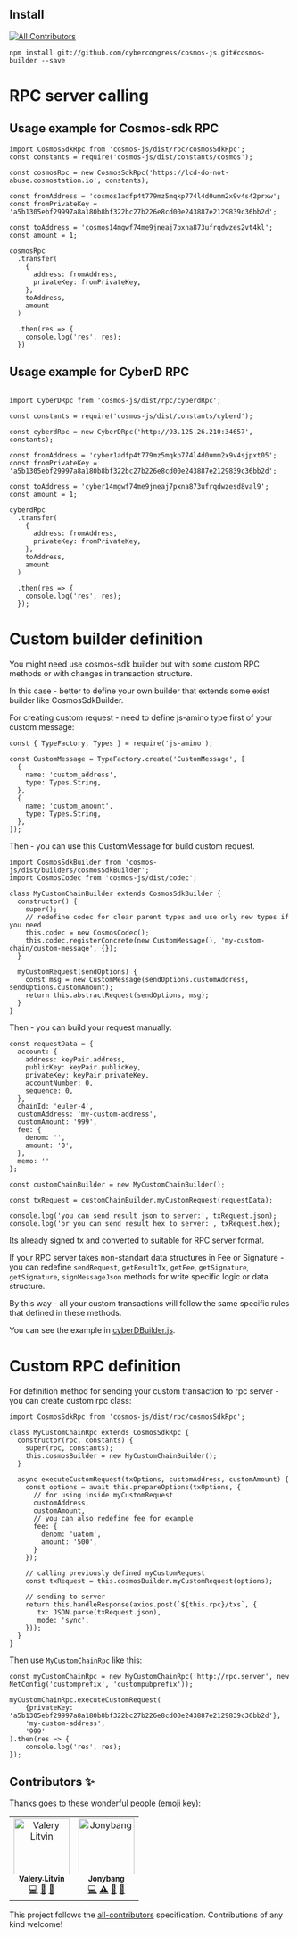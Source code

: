 ## Install
[![All Contributors](https://img.shields.io/badge/all_contributors-2-orange.svg?style=flat-square)](#contributors)
```
npm install git://github.com/cybercongress/cosmos-js.git#cosmos-builder --save
```

# RPC server calling

## Usage example for Cosmos-sdk RPC
```$js
import CosmosSdkRpc from 'cosmos-js/dist/rpc/cosmosSdkRpc';
const constants = require('cosmos-js/dist/constants/cosmos');

const cosmosRpc = new CosmosSdkRpc('https://lcd-do-not-abuse.cosmostation.io', constants);

const fromAddress = 'cosmos1adfp4t779mz5mqkp774l4d0umm2x9v4s42prxw';
const fromPrivateKey = 'a5b1305ebf29997a8a180b8bf322bc27b226e8cd00e243887e2129839c36bb2d';

const toAddress = 'cosmos14mgwf74me9jneaj7pxna873ufrqdwzes2vt4kl';
const amount = 1;

cosmosRpc
  .transfer(
    {
      address: fromAddress,
      privateKey: fromPrivateKey,
    },
    toAddress,
    amount
  )

  .then(res => {
    console.log('res', res);
  })

```

## Usage example for CyberD RPC

```$js

import CyberDRpc from 'cosmos-js/dist/rpc/cyberdRpc';

const constants = require('cosmos-js/dist/constants/cyberd');

const cyberdRpc = new CyberDRpc('http://93.125.26.210:34657', constants);

const fromAddress = 'cyber1adfp4t779mz5mqkp774l4d0umm2x9v4sjpxt05';
const fromPrivateKey = 'a5b1305ebf29997a8a180b8bf322bc27b226e8cd00e243887e2129839c36bb2d';

const toAddress = 'cyber14mgwf74me9jneaj7pxna873ufrqdwzesd8val9';
const amount = 1;

cyberdRpc
  .transfer(
    {
      address: fromAddress,
      privateKey: fromPrivateKey,
    },
    toAddress,
    amount
  )

  .then(res => {
    console.log('res', res);
  });
```

# Custom builder definition

You might need use cosmos-sdk builder but with some custom RPC methods or with changes 
in transaction structure.

In this case - better to define your own builder that extends some exist builder 
like CosmosSdkBuilder.

For creating custom request - need to define js-amino type first of your custom message:

```$js
const { TypeFactory, Types } = require('js-amino');

const CustomMessage = TypeFactory.create('CustomMessage', [
  {
    name: 'custom_address',
    type: Types.String,
  },
  {
    name: 'custom_amount',
    type: Types.String,
  },
]);
```

Then - you can use this CustomMessage for build custom request.

```$js
import CosmosSdkBuilder from 'cosmos-js/dist/builders/cosmosSdkBuilder';
import CosmosCodec from 'cosmos-js/dist/codec';

class MyCustomChainBuilder extends CosmosSdkBuilder {
  constructor() {
    super();
    // redefine codec for clear parent types and use only new types if you need
    this.codec = new CosmosCodec();
    this.codec.registerConcrete(new CustomMessage(), 'my-custom-chain/custom-message', {});
  }
  
  myCustomRequest(sendOptions) {
    const msg = new CustomMessage(sendOptions.customAddress, sendOptions.customAmount);
    return this.abstractRequest(sendOptions, msg);
  }
}
```

Then - you can build your request manually:
```$js
const requestData = {
  account: {
    address: keyPair.address,
    publicKey: keyPair.publicKey,
    privateKey: keyPair.privateKey,
    accountNumber: 0,
    sequence: 0,
  },
  chainId: 'euler-4',
  customAddress: 'my-custom-address',
  customAmount: '999',
  fee: {
    denom: '',
    amount: '0',
  },
  memo: ''
};

const customChainBuilder = new MyCustomChainBuilder();

const txRequest = customChainBuilder.myCustomRequest(requestData);

console.log('you can send result json to server:', txRequest.json);
console.log('or you can send result hex to server:', txRequest.hex);
```

Its already signed tx and converted to suitable for RPC server format.

If your RPC server takes non-standart data structures in Fee or Signature - you can
redefine `sendRequest`, `getResultTx`, `getFee`, `getSignature`, `getSignature`, 
`signMessageJson` methods for write specific logic or data structure.

By this way - all your custom transactions will follow the same specific rules that 
defined in these methods.

You can see the example in [cyberDBuilder.js](./src/builders/cyberDBuilder.js).

# Custom RPC definition

For definition method for sending your custom transaction to rpc server - you can
create custom rpc class:
```$js
import CosmosSdkRpc from 'cosmos-js/dist/rpc/cosmosSdkRpc';

class MyCustomChainRpc extends CosmosSdkRpc {
  constructor(rpc, constants) {
    super(rpc, constants);
    this.cosmosBuilder = new MyCustomChainBuilder();
  }
  
  async executeCustomRequest(txOptions, customAddress, customAmount) {
    const options = await this.prepareOptions(txOptions, {
      // for using inside myCustomRequest
      customAddress,
      customAmount,
      // you can also redefine fee for example
      fee: {
        denom: 'uatom',
        amount: '500',
      }
    });

    // calling previously defined myCustomRequest
    const txRequest = this.cosmosBuilder.myCustomRequest(options);
    
    // sending to server
    return this.handleResponse(axios.post(`${this.rpc}/txs`, {
       tx: JSON.parse(txRequest.json),
       mode: 'sync',
    }));
  }
}
```
Then use `MyCustomChainRpc` like this:
```$js
const myCustomChainRpc = new MyCustomChainRpc('http://rpc.server', new NetConfig('customprefix', 'custompubprefix'));

myCustomChainRpc.executeCustomRequest(
    {privateKey: 'a5b1305ebf29997a8a180b8bf322bc27b226e8cd00e243887e2129839c36bb2d'}, 
    'my-custom-address', 
    '999'
).then(res => {
    console.log('res', res);
});
```

## Contributors ✨

Thanks goes to these wonderful people ([emoji key](https://allcontributors.org/docs/en/emoji-key)):

<!-- ALL-CONTRIBUTORS-LIST:START - Do not remove or modify this section -->
<!-- prettier-ignore -->
<table>
  <tr>
    <td align="center"><a href="https://github.com/litvintech"><img src="https://avatars2.githubusercontent.com/u/1690657?v=4" width="100px;" alt="Valery Litvin"/><br /><sub><b>Valery Litvin</b></sub></a><br /><a href="https://github.com/cybercongress/js-cosmos/commits?author=litvintech" title="Code">💻</a> <a href="#projectManagement-litvintech" title="Project Management">📆</a> <a href="https://github.com/cybercongress/js-cosmos/commits?author=litvintech" title="Documentation">📖</a></td>
    <td align="center"><a href="https://github.com/Jonybang"><img src="https://avatars0.githubusercontent.com/u/4842007?v=4" width="100px;" alt="Jonybang"/><br /><sub><b>Jonybang</b></sub></a><br /><a href="https://github.com/cybercongress/js-cosmos/commits?author=Jonybang" title="Code">💻</a> <a href="https://github.com/cybercongress/js-cosmos/commits?author=Jonybang" title="Tests">⚠️</a> <a href="https://github.com/cybercongress/js-cosmos/commits?author=Jonybang" title="Documentation">📖</a> <a href="#maintenance-Jonybang" title="Maintenance">🚧</a></td>
  </tr>
</table>

<!-- ALL-CONTRIBUTORS-LIST:END -->

This project follows the [all-contributors](https://github.com/all-contributors/all-contributors) specification. Contributions of any kind welcome!
